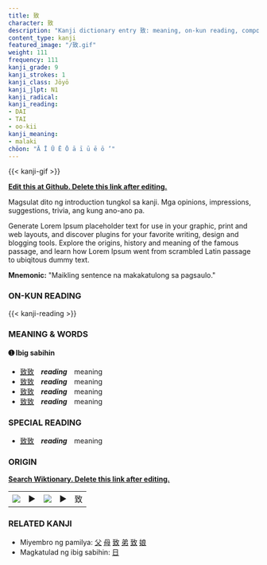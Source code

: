 ```yaml
---
title: 致
character: 致
description: "Kanji dictionary entry 致: meaning, on-kun reading, compounds, origin, related kanji"
content_type: kanji
featured_image: "/致.gif"
weight: 111
frequency: 111
kanji_grade: 9
kanji_strokes: 1
kanji_class: Jōyō
kanji_jlpt: N1
kanji_radical: 
kanji_reading: 
- DAI
- TAI
- oo-kii
kanji_meaning:
- malaki
chōon: "Ā Ī Ū Ē Ō ā ī ū ē ō ’"
---
```

[//]: # (Don't edit the line below. Kanji animated GIF code is automatically generated.)
{{< kanji-gif >}}

[//]: # (Edit below this line.)

**[Edit this at Github. Delete this link after editing.](https://github.com/tim0g/tim/tree/main/content/kanji/致/index.md)**

Magsulat dito ng introduction tungkol sa kanji. Mga opinions, impressions, suggestions, trivia, ang kung ano-ano pa.

Generate Lorem Ipsum placeholder text for use in your graphic, print and web layouts, and discover plugins for your favorite writing, design and blogging tools. Explore the origins, history and meaning of the famous passage, and learn how Lorem Ipsum went from scrambled Latin passage to ubiqitous dummy text.
 
**Mnemonic:** "Maikling sentence na makakatulong sa pagsaulo."

### ON-KUN READING

[//]: # (Don't edit the line below. ON-KUN READING code is automatically generated.)
{{< kanji-reading >}}

### MEANING & WORDS

#### ➊ **Ibig sabihin**
  - [致](../致)[致](../致)　***reading***　meaning
  - [致](../致)[致](../致)　***reading***　meaning
  - [致](../致)[致](../致)　***reading***　meaning
  - [致](../致)[致](../致)　***reading***　meaning

### SPECIAL READING
  - [致](../致)[致](../致)　***reading***　meaning

### ORIGIN

**[Search Wiktionary. Delete this link after editing.](https://wiktionary.org/wiki/致)**
<table class="kanji-table"><tr><td>
<img src="60px-致-bronze.svg.png">
</td><td>▶</td><td>
<img src="60px-致-oracle.svg.png">
</td><td>▶</td>
<td class="kanji-origin">致</td>
</tr></table>

### RELATED KANJI
- Miyembro ng pamilya: [父](../父) [母](../母) [致](../致) [弟](../弟) [致](../致) [娘](../娘)
- Magkatulad ng ibig sabihin: [日](../日)
